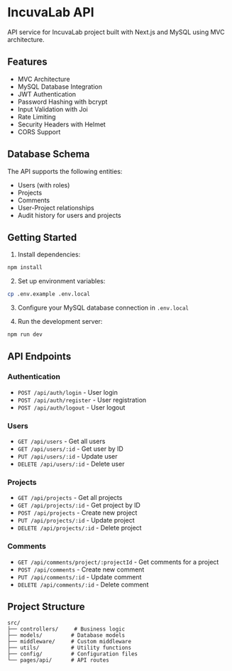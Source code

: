 # IncuvaLab API

API service for IncuvaLab project built with Next.js and MySQL using MVC architecture.

## Features

- MVC Architecture
- MySQL Database Integration
- JWT Authentication
- Password Hashing with bcrypt
- Input Validation with Joi
- Rate Limiting
- Security Headers with Helmet
- CORS Support

## Database Schema

The API supports the following entities:
- Users (with roles)
- Projects
- Comments
- User-Project relationships
- Audit history for users and projects

## Getting Started

1. Install dependencies:
```bash
npm install
```

2. Set up environment variables:
```bash
cp .env.example .env.local
```

3. Configure your MySQL database connection in `.env.local`

4. Run the development server:
```bash
npm run dev
```

## API Endpoints

### Authentication
- `POST /api/auth/login` - User login
- `POST /api/auth/register` - User registration
- `POST /api/auth/logout` - User logout

### Users
- `GET /api/users` - Get all users
- `GET /api/users/:id` - Get user by ID
- `PUT /api/users/:id` - Update user
- `DELETE /api/users/:id` - Delete user

### Projects
- `GET /api/projects` - Get all projects
- `GET /api/projects/:id` - Get project by ID
- `POST /api/projects` - Create new project
- `PUT /api/projects/:id` - Update project
- `DELETE /api/projects/:id` - Delete project

### Comments
- `GET /api/comments/project/:projectId` - Get comments for a project
- `POST /api/comments` - Create new comment
- `PUT /api/comments/:id` - Update comment
- `DELETE /api/comments/:id` - Delete comment

## Project Structure

```
src/
├── controllers/     # Business logic
├── models/         # Database models
├── middleware/     # Custom middleware
├── utils/          # Utility functions
├── config/         # Configuration files
└── pages/api/      # API routes
```
